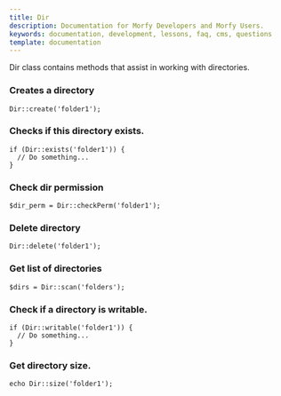 ```yaml
---
title: Dir
description: Documentation for Morfy Developers and Morfy Users.
keywords: documentation, development, lessons, faq, cms, questions
template: documentation
---
```


Dir class contains methods that assist in working with directories.

### Creates a directory
```
Dir::create('folder1');
```

### Checks if this directory exists.
```
if (Dir::exists('folder1')) {
  // Do something...
}
```  

### Check dir permission
```
$dir_perm = Dir::checkPerm('folder1');
```

### Delete directory
```
Dir::delete('folder1');
```

### Get list of directories
```
$dirs = Dir::scan('folders');
```

### Check if a directory is writable.
```
if (Dir::writable('folder1')) {
  // Do something...
}
```

### Get directory size.
```
echo Dir::size('folder1');
```
